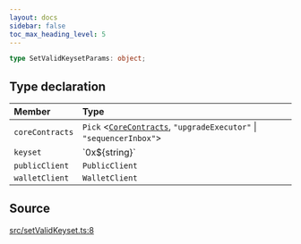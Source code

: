 ```yaml
---
layout: docs
sidebar: false
toc_max_heading_level: 5
---
```


```ts
type SetValidKeysetParams: object;
```

## Type declaration

| Member | Type |
| :------ | :------ |
| `coreContracts` | `Pick` \<[`CoreContracts`](../../types/CoreContracts/type-aliases/CoreContracts.md), `"upgradeExecutor"` \| `"sequencerInbox"`\> |
| `keyset` | \`0x$\{string\}\` |
| `publicClient` | `PublicClient` |
| `walletClient` | `WalletClient` |

## Source

[src/setValidKeyset.ts:8](https://github.com/OffchainLabs/arbitrum-orbit-sdk/blob/27c24d61cdc7e62a81af29bd04f39d5a3549ecb3/src/setValidKeyset.ts#L8)
